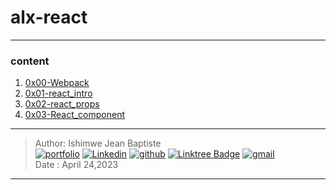 # alx-react 
---

### content

1. [0x00-Webpack](https://github.com/alx-react/tree/master/0x00-Webpack)
2. [0x01-react_intro](https://github.com/alx-react/tree/master/0x01-react_intro)
3. [0x02-react_props](https://github.com/alx-react/tree/master/0x02-react_props)
4. [0x03-React_component](https://github.com/alx-react/tree/master/0x03-React_component)



***

> Author: Ishimwe Jean Baptiste  <br>
[![portfolio](https://img.shields.io/badge/Portfolio-5340ff?style=for-the-badge&logo=Google-chrome&logoColor=white)](https://hbapte.vercel.app/)
[![Linkedin](https://img.shields.io/badge/linkedin-0A66C2?style=for-the-badge&logo=linkedin&logoColor=white)](https://www.linkedin.com/in/hbapte)
[![github](https://img.shields.io/badge/GitHub-000000?style=for-the-badge&logo=GitHub&logoColor=white)](https://github.com/hbapte)
[![Linktree Badge](https://img.shields.io/badge/Linktree-hbapte-green)](https://www.linktr.ee/hbapte)
[![gmail](https://img.shields.io/badge/Gmail-D14836?style=for-the-badge&logo=Gmail&logoColor=white)](mailto:ijbapte@gmail.com)<br>
> Date : April 24,2023

***
